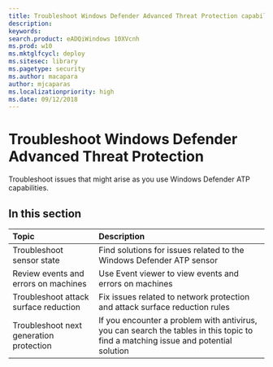 ```yaml
---
title: Troubleshoot Windows Defender Advanced Threat Protection capabilities
description:
keywords: 
search.product: eADQiWindows 10XVcnh
ms.prod: w10
ms.mktglfcycl: deploy
ms.sitesec: library
ms.pagetype: security
ms.author: macapara
author: mjcaparas
ms.localizationpriority: high
ms.date: 09/12/2018
---
```


#  Troubleshoot Windows Defender Advanced Threat Protection 

Troubleshoot issues that might arise as you use Windows Defender ATP capabilities.

## In this section
Topic | Description 
:---|:---
Troubleshoot sensor state | Find solutions for issues related to the Windows Defender ATP sensor
Review events and errors on machines | Use Event viewer to view events and errors on machines
Troubleshoot attack surface reduction | Fix issues related to network protection and attack surface reduction rules
Troubleshoot next generation protection | If you encounter a problem with antivirus, you can search the tables in this topic to find a matching issue and potential solution

